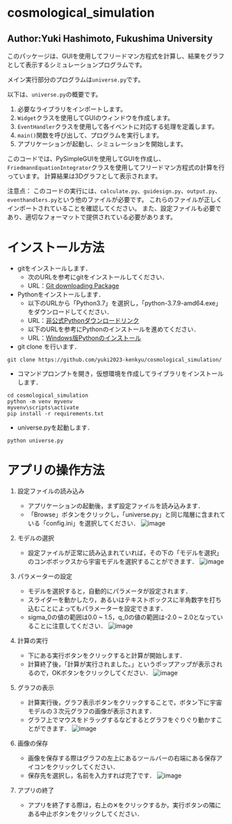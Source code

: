 # cosmological_simulation
## Author:Yuki Hashimoto, Fukushima University
このパッケージは、GUIを使用してフリードマン方程式を計算し、結果をグラフとして表示するシミュレーションプログラムです。

メイン実行部分のプログラムは`universe.py`です。

以下は、`universe.py`の概要です。

1. 必要なライブラリをインポートします。
2. `Widget`クラスを使用してGUIのウィンドウを作成します。
3. `EventHandler`クラスを使用して各イベントに対応する処理を定義します。
4. `main()`関数を呼び出して、プログラムを実行します。
5. アプリケーションが起動し、シミュレーションを開始します。

このコードでは、PySimpleGUIを使用してGUIを作成し、`FriedmannEquationIntegrator`クラスを使用してフリードマン方程式の計算を行っています。
計算結果は3Dグラフとして表示されます。

注意点：
このコードの実行には、`calculate.py`、`guidesign.py`、`output.py`、`eventhandlers.py`という他のファイルが必要です。
これらのファイルが正しくインポートされていることを確認してください。
また、設定ファイルも必要であり、適切なフォーマットで提供されている必要があります。

# インストール方法
- gitをインストールします．
    - 次のURLを参考にgitをインストールしてください．
    - URL：[Git downloading Package](https://git-scm.com/download/win)
- Pythonをインストールします．
    - 以下のURLから「Python3.7」を選択し，「python-3.7.9-amd64.exe」をダウンロードしてください．
    - URL：[非公式Pythonダウンロードリンク](https://pythonlinks.python.jp/ja/index.html)
    - 以下のURLを参考にPythonのインストールを進めてください．
    - URL：[Windows版Pythonのインストール](https://www.python.jp/install/windows/install.html)
- git clone を行います．
```
git clone https://github.com/yuki2023-kenkyu/cosmological_simulation/
```
- コマンドプロンプトを開き，仮想環境を作成してライブラリをインストールします．
```
cd cosmological_simulation
python -m venv myvenv
myvenv\scripts\activate
pip install -r requirements.txt
```
- universe.pyを起動します．
```
python universe.py
```

# アプリの操作方法
1. 設定ファイルの読み込み
    - アプリケーションの起動後，まず設定ファイルを読み込みます．
    - 「Browse」ボタンをクリックし，「universe.py」と同じ階層に含まれている「config.ini」を選択してください．
![image](https://github.com/yuki2023-kenkyu/cosmological_simulation/assets/124911019/1b72cdf6-16e3-4c57-a283-3044a758ef25)

2. モデルの選択
    - 設定ファイルが正常に読み込まれていれば，その下の「モデルを選択」のコンボボックスから宇宙モデルを選択することができます．
![image](https://github.com/yuki2023-kenkyu/cosmological_simulation/assets/124911019/332a11e8-66cf-4329-91e3-90c153031e99)

3. パラメーターの設定
    - モデルを選択すると，自動的にパラメータが設定されます．
    - スライダーを動かしたり，あるいはテキストボックスに半角数字を打ち込むことによってもパラメーターを設定できます．
    - sigma_0の値の範囲は0.0 ~ 1.5，q_0の値の範囲は-2.0 ~ 2.0となっていることに注意してください．
![image](https://github.com/yuki2023-kenkyu/cosmological_simulation/assets/124911019/14dc20d1-6325-461b-9f49-c98de5e416c3)

4. 計算の実行
    - 下にある実行ボタンをクリックすると計算が開始します．
    - 計算終了後，「計算が実行されました。」というポップアップが表示されるので，OKボタンをクリックしてください．
![image](https://github.com/yuki2023-kenkyu/cosmological_simulation/assets/124911019/53af72a4-5880-479b-b46f-45323e1d9e66)

5. グラフの表示
    - 計算実行後，グラフ表示ボタンをクリックすることで，ボタン下に宇宙モデルの３次元グラフの画像が表示されます．
    - グラフ上でマウスをドラッグするなどするとグラフをぐりぐり動かすことができます．
![image](https://github.com/yuki2023-kenkyu/cosmological_simulation/assets/124911019/1e829851-7a68-4fd4-b994-f68a78381710)

6. 画像の保存
    - 画像を保存する際はグラフの左上にあるツールバーの右端にある保存アイコンをクリックしてください．
    - 保存先を選択し，名前を入力すれば完了です．
![image](https://github.com/yuki2023-kenkyu/cosmological_simulation/assets/124911019/0f2de47b-fbc5-432c-be47-05aa3c1e3fac)

7. アプリの終了
    - アプリを終了する際は，右上の✕をクリックするか，実行ボタンの隣にある中止ボタンをクリックしてください．

